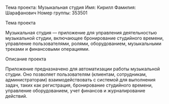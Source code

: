 Тема проекта: Музыкальная студия
Имя: Кирилл
Фамилия: Шарафанович
Номер группы: 353501

Тема проекта

Музыкальная студия — приложение для управления деятельностью музыкальной студии, включающее бронирование студийного времени, управление пользователями, ролями, оборудованием, музыкальными треками и финансовыми операциями.

Описание проекта

Приложение предназначено для автоматизации работы музыкальной студии. Оно позволяет пользователям (клиентам, сотрудникам, администраторам) взаимодействовать с системой для выполнения задач, таких как регистрация, бронирование студийного времени, управление оборудованием, учет финансов и журналирование действий.
